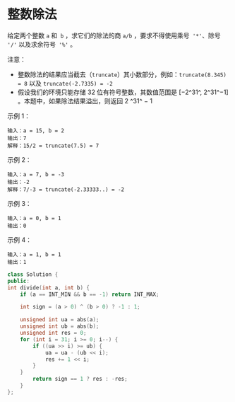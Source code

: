 # 整数除法

给定两个整数 `a` 和` b` ，求它们的除法的商 `a/b` ，要求不得使用乘号` '*'`、除号` '/'` 以及求余符号` '%'` 。

 

注意：

* 整数除法的结果应当截去（`truncate`）其小数部分，例如：`truncate(8.345) = 8` 以及 `truncate(-2.7335) = -2`
* 假设我们的环境只能存储 32 位有符号整数，其数值范围是 [−2^31^, 2^31^−1] 。本题中，如果除法结果溢出，则返回 2 ^31^  − 1


示例 1：

```
输入：a = 15, b = 2
输出：7
解释：15/2 = truncate(7.5) = 7
```
示例 2：

```
输入：a = 7, b = -3
输出：-2
解释：7/-3 = truncate(-2.33333..) = -2
```
示例 3：
```
输入：a = 0, b = 1
输出：0
```
示例 4：
```
输入：a = 1, b = 1
输出：1
```

```C++
class Solution {
public:
int divide(int a, int b) {
    if (a == INT_MIN && b == -1) return INT_MAX;

    int sign = (a > 0) ^ (b > 0) ? -1 : 1;

    unsigned int ua = abs(a);
    unsigned int ub = abs(b);
    unsigned int res = 0;
    for (int i = 31; i >= 0; i--) {
        if ((ua >> i) >= ub) {
            ua = ua - (ub << i);
            res += 1 << i;
        }
    }
    	return sign == 1 ? res : -res;
	}
};
```

